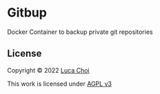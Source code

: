 # Gitbup
Docker Container to backup private git repositories


## License
Copyright © 2022 [Luca Choi](https://www.github.com/lucasmchoi)

This work is licensed under [AGPL v3](/LICENSE)
